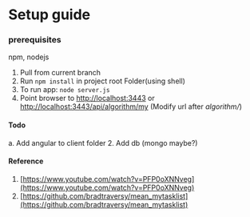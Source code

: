 
# Setup guide
### prerequisites
npm, nodejs

1. Pull from current branch
2. Run `npm install` in project root Folder(using shell)
3. To run app: `node server.js`
4. Point browser to [http://localhost:3443](http://localhost:3443) or
    [http://localhost:3443/api/algorithm/my](http://localhost:3443/api/algorithm/my)
    (Modify url after *algorithm/*)

#### Todo
a. Add angular to client folder
2. Add db (mongo maybe?)
#### Reference
1. [https://www.youtube.com/watch?v=PFP0oXNNveg](https://www.youtube.com/watch?v=PFP0oXNNveg)
2. [https://github.com/bradtraversy/mean_mytasklist](https://github.com/bradtraversy/mean_mytasklist)
